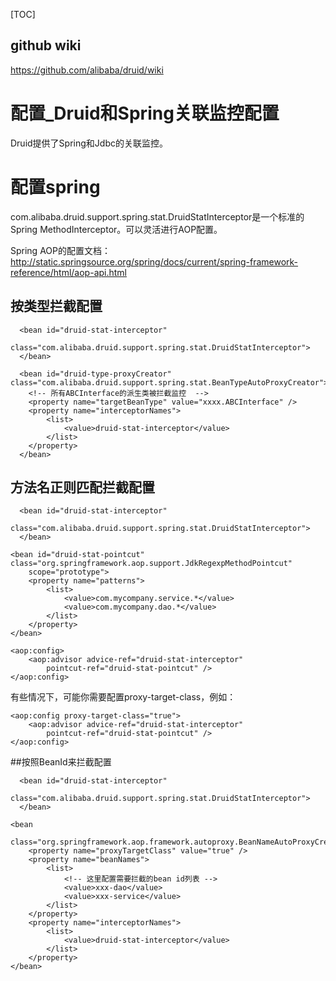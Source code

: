 [TOC]

## github wiki

https://github.com/alibaba/druid/wiki

# 配置_Druid和Spring关联监控配置

Druid提供了Spring和Jdbc的关联监控。

# 配置spring

com.alibaba.druid.support.spring.stat.DruidStatInterceptor是一个标准的Spring MethodInterceptor。可以灵活进行AOP配置。

Spring AOP的配置文档： <http://static.springsource.org/spring/docs/current/spring-framework-reference/html/aop-api.html>

## 按类型拦截配置

```
  <bean id="druid-stat-interceptor"
  	class="com.alibaba.druid.support.spring.stat.DruidStatInterceptor">
  </bean>
  
  <bean id="druid-type-proxyCreator" class="com.alibaba.druid.support.spring.stat.BeanTypeAutoProxyCreator">
  	<!-- 所有ABCInterface的派生类被拦截监控  -->
  	<property name="targetBeanType" value="xxxx.ABCInterface" />
  	<property name="interceptorNames">
  		<list>
  			<value>druid-stat-interceptor</value>
  		</list>
  	</property>
  </bean>
```

## 方法名正则匹配拦截配置

```
  <bean id="druid-stat-interceptor"
  	class="com.alibaba.druid.support.spring.stat.DruidStatInterceptor">
  </bean>

<bean id="druid-stat-pointcut" class="org.springframework.aop.support.JdkRegexpMethodPointcut"
	scope="prototype">
	<property name="patterns">
		<list>
			<value>com.mycompany.service.*</value>
			<value>com.mycompany.dao.*</value>
		</list>
	</property>
</bean>

<aop:config>
	<aop:advisor advice-ref="druid-stat-interceptor"
		pointcut-ref="druid-stat-pointcut" />
</aop:config>
```

有些情况下，可能你需要配置proxy-target-class，例如：

```
<aop:config proxy-target-class="true">
	<aop:advisor advice-ref="druid-stat-interceptor"
		pointcut-ref="druid-stat-pointcut" />
</aop:config>
```

\##按照BeanId来拦截配置

```
  <bean id="druid-stat-interceptor"
  	class="com.alibaba.druid.support.spring.stat.DruidStatInterceptor">
  </bean>

<bean
	class="org.springframework.aop.framework.autoproxy.BeanNameAutoProxyCreator">
	<property name="proxyTargetClass" value="true" />
	<property name="beanNames">
		<list>
			<!-- 这里配置需要拦截的bean id列表 -->
			<value>xxx-dao</value>
			<value>xxx-service</value>
		</list>
	</property>
	<property name="interceptorNames">
		<list>
			<value>druid-stat-interceptor</value>
		</list>
	</property>
</bean>
```